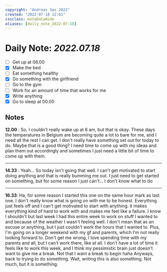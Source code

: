 ```yaml
---
copyright: "Andreas Sas 2022"
created: "2022-07-18 12:01"
cssclass: metaDataHide
aliases: [daily_note_2022-07-18]
---
```


# Daily Note: *2022.07.18*
- [ ] Get up at 06.00
- [x] Make the bed
- [ ] Eat something healthy
- [x] Do something with the girlfriend
- [ ] Go to the gym
- [ ] Work for an amount of time that works for me
- [x] Write anything
- [x] Go to sleep at 00.00

## Notes

**12.00** : 
So, I couldn't really wake up at 6 am, but that is okay. These days the temperatures in Belgium are becoming quite a lot to bare for me, and I need all the rest I can get.
I don't really have something set out for today to do. Maybe that is a good thing? I need time to come up with my ideas and plan them out accordingly and sometimes I just need a little bit of time to come up with them.

---
**14.33** :
Yeah... So today isn't going that well.
I can't get motivated to start doing anything and that is really bumming me out. I just need to get started on something, but for some reason I just can't... I don't know what to do

---
**16.33**:
Ha, for some reason I started this one on the same hour mark as last one.
I don't really know what is going on with me to be honest. Everything just feels off and I can't get motivated to start with anything. it makes everything kind of hard to work with and makes me feel like a failure. I know I shouldn't but last week I had this entire week to work on stuff I wanted to and because of the weather I wasn't feeling well. I don't mean that as an excuse or anything, but I just couldn't work the hours that I wanted to. Plus, I'm going on a longer weekend with my gf and parents, which I'm not really looking forward to. Don't get me wrong, I love spending time with my parents and all, but I can't work there, like at all. I don't have a lot of time it feels like to work this week, and I think my pessimistic brain just doesn't want to give me a break. Not that I want a break to begin haha
Anyways, back to trying to do something.
Wait, writing this is also something. Not much, but it is something.